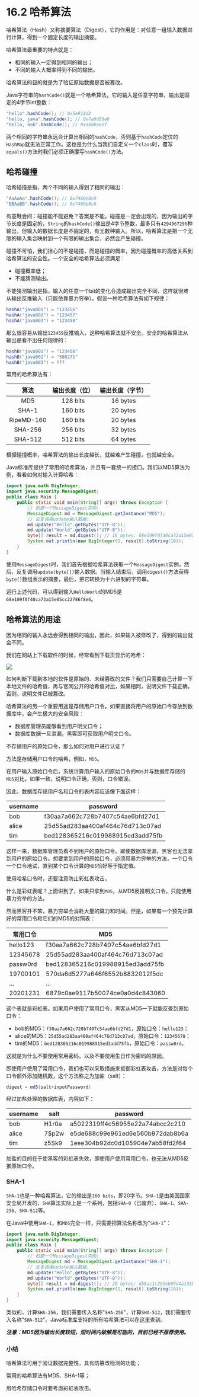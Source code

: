 # 16.2 哈希算法

哈希算法（Hash）又称摘要算法（Digest），它的作用是：对任意一组输入数据进行计算，得到一个固定长度的输出摘要。

哈希算法最重要的特点就是：

- 相同的输入一定得到相同的输出；
- 不同的输入大概率得到不同的输出。

哈希算法的目的就是为了验证原始数据是否被篡改。

Java字符串的`hashCode()`就是一个哈希算法，它的输入是任意字符串，输出是固定的4字节int整数：

```java
"hello".hashCode(); // 0x5e918d2
"hello, java".hashCode(); // 0x7a9d88e8
"hello, bob".hashCode(); // 0xa0dbae2f
```

两个相同的字符串永远会计算出相同的`hashCode`，否则基于`hashCode`定位的`HashMap`就无法正常工作。这也是为什么当我们自定义一个`class`时，覆写`equals()`方法时我们必须正确覆写`hashCode()`方法。

## 哈希碰撞
哈希碰撞是指，两个不同的输入得到了相同的输出：

```java
"AaAaAa".hashCode(); // 0x7460e8c0
"BBAaBB".hashCode(); // 0x7460e8c0
```

有童鞋会问：碰撞能不能避免？答案是不能。碰撞是一定会出现的，因为输出的字节长度是固定的，`String`的`hashCode()`输出是4字节整数，最多只有`4294967296`种输出，但输入的数据长度是不固定的，有无数种输入。所以，哈希算法是把一个无限的输入集合映射到一个有限的输出集合，必然会产生碰撞。

碰撞不可怕，我们担心的不是碰撞，而是碰撞的概率，因为碰撞概率的高低关系到哈希算法的安全性。一个安全的哈希算法必须满足：

- 碰撞概率低；
- 不能猜测输出。

不能猜测输出是指，输入的任意一个bit的变化会造成输出完全不同，这样就很难从输出反推输入（只能依靠暴力穷举）。假设一种哈希算法有如下规律：

```java
hashA("java001") = "123456"
hashA("java002") = "123457"
hashA("java003") = "123458"
```

那么很容易从输出`123459`反推输入，这种哈希算法就不安全。安全的哈希算法从输出是看不出任何规律的：

```java
hashB("java001") = "123456"
hashB("java002") = "580271"
hashB("java003") = ???
```

常用的哈希算法有：

|算法|输出长度（位）|输出长度（字节）|
|:-:|:-:|:-:|
|MD5|128 bits|16 bytes|
|SHA-1|160 bits|20 bytes|
|RipeMD-160|160 bits|20 bytes|
|SHA-256|256 bits|32 bytes|
|SHA-512|512 bits|64 bytes|

根据碰撞概率，哈希算法的输出长度越长，就越难产生碰撞，也就越安全。

Java标准库提供了常用的哈希算法，并且有一套统一的接口。我们以MD5算法为例，看看如何对输入计算哈希：

```java
import java.math.BigInteger;
import java.security.MessageDigest;
public class Main {
    public static void main(String[] args) throws Exception {
        // 创建一个MessageDigest实例:
        MessageDigest md = MessageDigest.getInstance("MD5");
        // 反复调用update输入数据:
        md.update("Hello".getBytes("UTF-8"));
        md.update("World".getBytes("UTF-8"));
        byte[] result = md.digest(); // 16 bytes: 68e109f0f40ca72a15e05cc22786f8e6
        System.out.println(new BigInteger(1, result).toString(16));
    }
}
```

使用`MessageDigest`时，我们首先根据哈希算法获取一个`MessageDigest`实例，然后，反复调用`update(byte[])`输入数据。当输入结束后，调用`digest()`方法获得`byte[]`数组表示的摘要，最后，把它转换为十六进制的字符串。

运行上述代码，可以得到输入`HelloWorld`的MD5是`68e109f0f40ca72a15e05cc22786f8e6`。

## 哈希算法的用途
因为相同的输入永远会得到相同的输出，因此，如果输入被修改了，得到的输出就会不同。

我们在网站上下载软件的时候，经常看到下载页显示的哈希：

![](pic/16.2.1.jpg)

如何判断下载到本地的软件是原始的、未经篡改的文件？我们只需要自己计算一下本地文件的哈希值，再与官网公开的哈希值对比，如果相同，说明文件下载正确，否则，说明文件已被篡改。

哈希算法的另一个重要用途是存储用户口令。如果直接将用户的原始口令存放到数据库中，会产生极大的安全风险：

- 数据库管理员能够看到用户明文口令；
- 数据库数据一旦泄漏，黑客即可获取用户明文口令。

不存储用户的原始口令，那么如何对用户进行认证？

方法是存储用户口令的哈希，例如，`MD5`。

在用户输入原始口令后，系统计算用户输入的原始口令的`MD5`并与数据库存储的`MD5`对比，如果一致，说明口令正确，否则，口令错误。

因此，数据库存储用户名和口令的表内容应该像下面这样：

|username|password|
|-|-|
|bob|f30aa7a662c728b7407c54ae6bfd27d1|
|alice|25d55ad283aa400af464c76d713c07ad|
|tim|bed128365216c019988915ed3add75fb|

这样一来，数据库管理员看不到用户的原始口令。即使数据库泄漏，黑客也无法拿到用户的原始口令。想要拿到用户的原始口令，必须用暴力穷举的方法，一个口令一个口令地试，直到某个口令计算的`MD5`恰好等于指定值。

使用哈希口令时，还要注意防止彩虹表攻击。

什么是彩虹表呢？上面讲到了，如果只拿到`MD5`，从MD5反推明文口令，只能使用暴力穷举的方法。

然而黑客并不笨，暴力穷举会消耗大量的算力和时间。但是，如果有一个预先计算好的常用口令和它们的MD5的对照表：

|常用口令|MD5|
|-|-|
|hello123|f30aa7a662c728b7407c54ae6bfd27d1|
|12345678|25d55ad283aa400af464c76d713c07ad|
|passw0rd|bed128365216c019988915ed3add75fb|
|19700101|570da6d5277a646f6552b8832012f5dc|
|…|…|
|20201231|6879c0ae9117b50074ce0a0d4c843060|


这个表就是彩虹表。如果用户使用了常用口令，黑客从MD5一下就能反查到原始口令：

- bob的MD5：`f30aa7a662c728b7407c54ae6bfd27d1`，原始口令：`hello123`；
- alice的MD5：`25d55ad283aa400af464c76d713c07ad`，原始口令：`12345678`；
- tim的MD5：`bed128365216c019988915ed3add75fb`，原始口令：`passw0rd`。

这就是为什么不要使用常用密码，以及不要使用生日作为密码的原因。

即使用户使用了常用口令，我们也可以采取措施来抵御彩虹表攻击，方法是对每个口令额外添加随机数，这个方法称之为加盐（salt）：

```java
digest = md5(salt+inputPassword)
```

经过加盐处理的数据库表，内容如下：

|username|salt|password|
|-|-|-|
|bob|H1r0a|a5022319ff4c56955e22a74abcc2c210|
|alice|7$p2w|e5de688c99e961ed6e560b972dab8b6a|
|tim|z5Sk9|1eee304b92dc0d105904e7ab58fd2f64|

加盐的目的在于使黑客的彩虹表失效，即使用户使用常用口令，也无法从MD5反推原始口令。

### SHA-1
`SHA-1`也是一种哈希算法，它的输出是`160 bits`，即20字节。`SHA-1`是由美国国家安全局开发的，`SHA`算法实际上是一个系列，包括`SHA-0`（已废弃）、`SHA-1`、`SHA-256`、`SHA-512`等。

在Java中使用`SHA-1`，和`MD5`完全一样，只需要把算法名称改为"`SHA-1`"：

```java
import java.math.BigInteger;
import java.security.MessageDigest;
public class Main {
    public static void main(String[] args) throws Exception {
        // 创建一个MessageDigest实例:
        MessageDigest md = MessageDigest.getInstance("SHA-1");
        // 反复调用update输入数据:
        md.update("Hello".getBytes("UTF-8"));
        md.update("World".getBytes("UTF-8"));
        byte[] result = md.digest(); // 20 bytes: db8ac1c259eb89d4a131b253bacfca5f319d54f2
        System.out.println(new BigInteger(1, result).toString(16));
    }
}
```

类似的，计算`SHA-256`，我们需要传入名称"`SHA-256`"，计算`SHA-512`，我们需要传入名称"`SHA-512`"。Java标准库支持的所有哈希算法可以在[这里](https://docs.oracle.com/en/java/javase/14/docs/specs/security/standard-names.html#messagedigest-algorithms)查到。

 ***注意：MD5因为输出长度较短，短时间内破解是可能的，目前已经不推荐使用。***

### 小结
哈希算法可用于验证数据完整性，具有防篡改检测的功能；

常用的哈希算法有MD5、SHA-1等；

用哈希存储口令时要考虑彩虹表攻击。